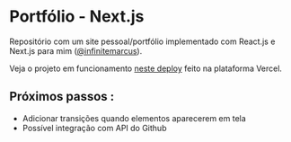 # Portfólio - Next.js

Repositório com um  site pessoal/portfólio implementado com React.js e Next.js para mim ([@infinitemarcus](https://github.com/infinitemarcus)).

Veja o projeto em funcionamento [neste deploy](httsp://marcusnatrielli.vercel.app) feito na plataforma Vercel.

## Próximos passos :
- Adicionar transições quando elementos aparecerem em tela
- Possível integração com API do Github

